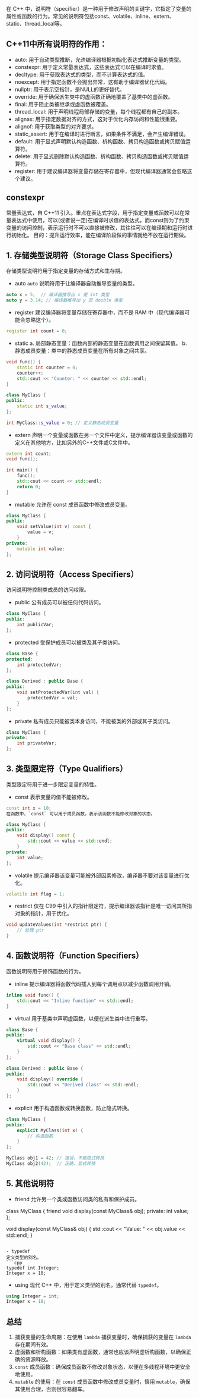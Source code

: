 在 C++ 中，说明符（specifier）是一种用于修改声明的关键字，它指定了变量的属性或函数的行为。常见的说明符包括const、volatile、inline、extern、static、thread_local等。

## C++11中所有说明符的作用：

- auto: 用于自动类型推断，允许编译器根据初始化表达式推断变量的类型。
- constexpr: 用于定义常量表达式，这些表达式可以在编译时求值。
- decltype: 用于获取表达式的类型，而不计算表达式的值。
- noexcept: 用于指定函数不会抛出异常，这有助于编译器优化代码。
- nullptr: 用于表示空指针，是NULL的更好替代。
- override: 用于确保派生类中的虚函数正确地覆盖了基类中的虚函数。
- final: 用于阻止类被继承或虚函数被覆盖。
- thread_local: 用于声明线程局部存储的变量，每个线程都有自己的副本。
- alignas: 用于指定数据对齐的方式，这对于优化内存访问和性能很重要。
- alignof: 用于获取类型的对齐要求。
- static_assert: 用于在编译时进行断言，如果条件不满足，会产生编译错误。
- default: 用于显式声明默认构造函数、析构函数、拷贝构造函数或拷贝赋值运算符。
- delete: 用于显式删除默认构造函数、析构函数、拷贝构造函数或拷贝赋值运算符。
- register: 用于建议编译器将变量存储在寄存器中，但现代编译器通常会忽略这个建议。

## constexpr

常量表达式，自 C++11 引入。重点在表达式字段，用于指定变量或函数可以在常量表达式中使用，可以(或者说一定)在编译时求值的表达式，而const则为了约束变量的访问控制，表示运行时不可以直接被修改，其往往可以在编译期和运行时进行初始化。
目的：提升运行效率，能在编译阶段做的事情就绝不放在运行期做。

## 1. 存储类型说明符（Storage Class Specifiers）
存储类型说明符用于指定变量的存储方式和生存期。

- auto
`auto` 说明符用于让编译器自动推导变量的类型。
```cpp
auto x = 5;  // 编译器推导出 x 是 int 类型
auto y = 3.14; // 编译器推导出 y 是 double 类型
```
- register
建议编译器将变量存储在寄存器中，而不是 RAM 中（现代编译器可能会忽略这个）。
```cpp
register int count = 0;
```
- static
a. 局部静态变量：函数内部的静态变量在函数调用之间保留其值。
b. 静态成员变量：类中的静态成员变量在所有对象之间共享。
```cpp
void func() {
    static int counter = 0;
    counter++;
    std::cout << "Counter: " << counter << std::endl;
}
 
class MyClass {
public:
    static int s_value;
};
 
int MyClass::s_value = 0; // 定义静态成员变量
```
- extern
声明一个变量或函数在另一个文件中定义，提示编译器该变量或函数的定义在其他地方，比如另外的C++文件或C文件中。
```cpp
extern int count;
void func();
 
int main() {
    func();
    std::cout << count << std::endl;
    return 0;
}
```
- mutable
允许在 const 成员函数中修改成员变量。
```cpp
class MyClass {
public:
    void setValue(int v) const {
        value = v;
    }
private:
    mutable int value;
};
```
## 2. 访问说明符（Access Specifiers）
访问说明符控制类成员的访问权限。

- public
公有成员可以被任何代码访问。
```cpp
class MyClass {
public:
    int publicVar;
};
```
- protected
受保护成员可以被类及其子类访问。
```cpp
class Base {
protected:
    int protectedVar;
};
 
class Derived : public Base {
public:
    void setProtectedVar(int val) {
        protectedVar = val;
    }
};
```
- private
私有成员只能被类本身访问，不能被类的外部或其子类访问。
```cpp
class MyClass {
private:
    int privateVar;
};
```
## 3. 类型限定符（Type Qualifiers）
类型限定符用于进一步限定变量的特性。

- const
表示变量的值不能被修改。
```cpp
const int x = 10;
在函数中，`const` 可以用于成员函数，表示该函数不能修改对象的状态。

class MyClass {
public:
    void display() const {
        std::cout << value << std::endl;
    }
private:
    int value;
};
```
- volatile
提示编译器该变量可能被外部因素修改，编译器不要对该变量进行优化。
```cpp
volatile int flag = 1;
```
- restrict
仅在 C99 中引入的指针限定符，提示编译器该指针是唯一访问其所指对象的指针，用于优化。
```cpp
void updateValues(int *restrict ptr) {
    // 处理 ptr
}
```
## 4. 函数说明符（Function Specifiers）
函数说明符用于修饰函数的行为。

- inline
提示编译器将函数代码插入到每个调用点以减少函数调用开销。
```cpp
inline void func() {
    std::cout << "Inline function" << std::endl;
}
```
- virtual
用于基类中声明虚函数，以便在派生类中进行重写。
```cpp
class Base {
public:
    virtual void display() {
        std::cout << "Base class" << std::endl;
    }
};
 
class Derived : public Base {
public:
    void display() override {
        std::cout << "Derived class" << std::endl;
    }
};
```
- explicit
用于构造函数或转换函数，防止隐式转换。
```cpp
class MyClass {
public:
    explicit MyClass(int x) {
        // 构造函数
    }
};
 
MyClass obj1 = 42; // 错误，不能隐式转换
MyClass obj2(42);  // 正确，显式转换
```
## 5. 其他说明符
- friend
允许另一个类或函数访问类的私有和保护成员。

class MyClass {
    friend void display(const MyClass& obj);
private:
    int value;
};
 
void display(const MyClass& obj) {
    std::cout << "Value: " << obj.value << std::endl;
}
```

- typedef
定义类型的别名。
```cpp
typedef int Integer;
Integer x = 10;
```
- using
现代 C++ 中，用于定义类型的别名，通常代替 `typedef`。
```cpp
using Integer = int;
Integer x = 10;
```
## 总结

1. 捕获变量的生命周期：在使用 `lambda` 捕获变量时，确保捕获的变量在 `lambda` 存在期间有效。
2. 虚函数和析构函数：如果类有虚函数，通常也应该声明虚析构函数，以确保正确的资源释放。
3. `const` 成员函数：确保成员函数不修改对象状态，以便在多线程环境中更安全地使用。
4. `mutable` 的使用：在 `const` 成员函数中修改成员变量时，慎用 `mutable`，确保其使用合理，否则很容易翻车。
